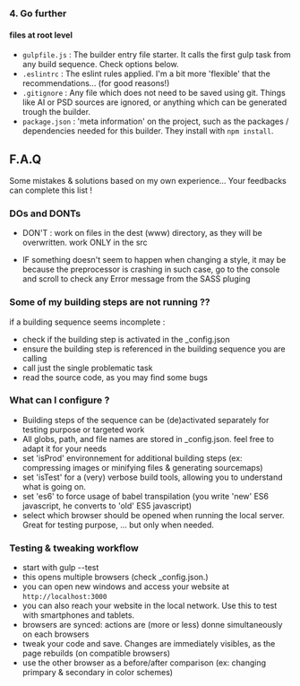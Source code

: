 ### 4. Go further

#### files at root level

- `gulpfile.js` : The builder entry file starter. It calls the first gulp task from any build sequence. Check options below.
- `.eslintrc` : The eslint rules applied. I'm a bit more 'flexible' that the recommendations... (for good reasons!) 
- `.gitignore` : Any file which does not need to be saved using git. Things like AI or PSD sources are ignored, or anything which can be generated trough the builder.
- `package.json` : 'meta information' on the project, such as the packages / dependencies needed for this builder. They install with `npm install`.


## F.A.Q

Some mistakes & solutions based on my own experience... Your feedbacks can complete this list !

### DOs and DONTs

- DON'T : work on files in the dest (www) directory, as they will be overwritten. work ONLY in the src

- IF something doesn't seem to happen when changing a style, it may be because the preprocessor is crashing
in such case, go to the console and scroll to check any Error message from the SASS pluging

### Some of my building steps are not running ??
if a building sequence seems incomplete :
- check if the building step is activated in the _config.json
- ensure the building step is referenced in the building sequence you are calling
- call just the single problematic task
- read the source code, as you may find some bugs

### What can I configure ?
- Building steps of the sequence can be (de)activated separately for testing purpose or targeted work
- All globs, path, and file names are stored in _config.json. feel free to adapt it for your needs
- set 'isProd' environnement for additional building steps (ex: compressing images or minifying files & generating sourcemaps)
- set 'isTest' for a (very) verbose build tools, allowing you to understand what is going on.
- set 'es6' to force usage of babel transpilation (you write 'new' ES6 javascript, he converts to 'old' ES5 javascript)
- select which browser should be opened when running the local server. Great for testing purpose, ... but only when needed.

### Testing & tweaking workflow
- start with gulp --test
- this opens multiple browsers (check _config.json.)
- you can open new windows and access your website at `http://localhost:3000`
- you can also reach your website in the local network. Use this to test with smartphones and tablets.
- browsers are synced: actions are (more or less) donne simultaneously on each browsers
- tweak your code and save. Changes are immediately visibles, as the page rebuilds (on compatible browsers)
- use the other browser as a before/after comparison (ex: changing primpary & secondary in color schemes)